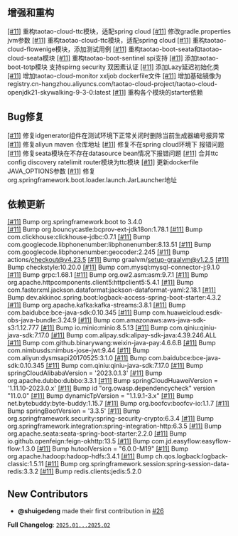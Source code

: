 ## 增强和重构

[[#11]](https://github.com/shuigedeng/taotao-cloud-project/issues/11) 重构taotao-cloud-ttc模块，适配spring cloud
[[#11]](https://github.com/shuigedeng/taotao-cloud-project/issues/11) 修改gradle.properties jvm参数
[[#11]](https://github.com/shuigedeng/taotao-cloud-project/issues/11) 重构taotao-cloud-ttc模块，适配spring cloud
[[#11]](https://github.com/shuigedeng/taotao-cloud-project/issues/11) 重构taotao-cloud-flowenige模块，添加测试用例
[[#11]](https://github.com/shuigedeng/taotao-cloud-project/issues/11) 重构taotao-boot-seata和taotao-cloud-seata模块
[[#11]](https://github.com/shuigedeng/taotao-cloud-project/issues/11) 重构taotao-boot-sentinel spi支持
[[#11]](https://github.com/shuigedeng/taotao-cloud-project/issues/11) 添加taotao-boot-totp模块 支持spirng security 双因素认证
[[#11]](https://github.com/shuigedeng/taotao-cloud-project/issues/11) 添加Lazy延迟初始化类
[[#11]](https://github.com/shuigedeng/taotao-cloud-project/issues/11) 增加taotao-cloud-monitor xxljob dockerfile文件
[[#11]](https://github.com/shuigedeng/taotao-cloud-project/issues/11) 增加基础镜像为registry.cn-hangzhou.aliyuncs.com/taotao-cloud-project/taotao-cloud-openjdk21-skywalking-9-3-0:latest
[[#11]](https://github.com/shuigedeng/taotao-cloud-project/issues/11) 重构各个模块的starter依赖


## Bug修复

[[#11]](https://github.com/shuigedeng/taotao-cloud-project/issues/11) 修复idgenerator组件在测试环境下正常关闭时删除当前生成器编号报异常
[[#11]](https://github.com/shuigedeng/taotao-cloud-project/issues/11) 修复aliyun maven 仓库地址
[[#11]](https://github.com/shuigedeng/taotao-cloud-project/issues/11) 修复不在spring cloud环境下 报错问题
[[#11]](https://github.com/shuigedeng/taotao-cloud-project/issues/11) 修复seata模块在不存在datasource bean情况下报错问题
[[#11]](https://github.com/shuigedeng/taotao-cloud-project/issues/11) 合并ttc config discovery ratelimit router模块为ttc模块
[[#11]](https://github.com/shuigedeng/taotao-cloud-project/issues/11) 更新dockerfile JAVA_OPTIONS参数
[[#11]](https://github.com/shuigedeng/taotao-cloud-project/issues/11) 修复org.springframework.boot.loader.launch.JarLauncher地址


## 依赖更新

[[#11]](https://github.com/shuigedeng/taotao-cloud-project/issues/11) Bump  org.springframework.boot to 3.4.0  
[[#11]](https://github.com/shuigedeng/taotao-cloud-project/issues/11) Bump  org.bouncycastle:bcprov-ext-jdk18on:1.78.1
[[#11]](https://github.com/shuigedeng/taotao-cloud-project/issues/11) Bump  com.clickhouse:clickhouse-jdbc:0.7.1
[[#11]](https://github.com/shuigedeng/taotao-cloud-project/issues/11) Bump  com.googlecode.libphonenumber:libphonenumber:8.13.51
[[#11]](https://github.com/shuigedeng/taotao-cloud-project/issues/11) Bump  com.googlecode.libphonenumber:geocoder:2.245
[[#11]](https://github.com/shuigedeng/taotao-cloud-project/issues/11) Bump  actions/checkout@v4.23.5
[[#11]](https://github.com/shuigedeng/taotao-cloud-project/issues/11) Bump  graalvm/setup-graalvm@v1.2.5
[[#11]](https://github.com/shuigedeng/taotao-cloud-project/issues/11) Bump  checkstyle:10.20.0
[[#11]](https://github.com/shuigedeng/taotao-cloud-project/issues/11) Bump  com.mysql:mysql-connector-j:9.1.0
[[#11]](https://github.com/shuigedeng/taotao-cloud-project/issues/11) Bump  grpc:1.68.1
[[#11]](https://github.com/shuigedeng/taotao-cloud-project/issues/11) Bump  org.ow2.asm:asm:9.7.1
[[#11]](https://github.com/shuigedeng/taotao-cloud-project/issues/11) Bump  org.apache.httpcomponents.client5:httpclient5:5.4.1
[[#11]](https://github.com/shuigedeng/taotao-cloud-project/issues/11) Bump  com.fasterxml.jackson.dataformat:jackson-dataformat-yaml:2.18.1
[[#11]](https://github.com/shuigedeng/taotao-cloud-project/issues/11) Bump  dev.akkinoc.spring.boot:logback-access-spring-boot-starter:4.3.2
[[#11]](https://github.com/shuigedeng/taotao-cloud-project/issues/11) Bump  org.apache.kafka:kafka-streams:3.8.1
[[#11]](https://github.com/shuigedeng/taotao-cloud-project/issues/11) Bump  com.baidubce:bce-java-sdk:0.10.345
[[#11]](https://github.com/shuigedeng/taotao-cloud-project/issues/11) Bump  com.huaweicloud:esdk-obs-java-bundle:3.24.9
[[#11]](https://github.com/shuigedeng/taotao-cloud-project/issues/11) Bump  com.amazonaws:aws-java-sdk-s3:1.12.777
[[#11]](https://github.com/shuigedeng/taotao-cloud-project/issues/11) Bump  io.minio:minio:8.5.13
[[#11]](https://github.com/shuigedeng/taotao-cloud-project/issues/11) Bump  com.qiniu:qiniu-java-sdk:7.17.0
[[#11]](https://github.com/shuigedeng/taotao-cloud-project/issues/11) Bump  com.alipay.sdk:alipay-sdk-java:4.39.246.ALL
[[#11]](https://github.com/shuigedeng/taotao-cloud-project/issues/11) Bump  com.github.binarywang:weixin-java-pay:4.6.6.B
[[#11]](https://github.com/shuigedeng/taotao-cloud-project/issues/11) Bump  com.nimbusds:nimbus-jose-jwt:9.44
[[#11]](https://github.com/shuigedeng/taotao-cloud-project/issues/11) Bump  com.aliyun:dysmsapi20170525:3.1.0
[[#11]](https://github.com/shuigedeng/taotao-cloud-project/issues/11) Bump  com.baidubce:bce-java-sdk:0.10.345
[[#11]](https://github.com/shuigedeng/taotao-cloud-project/issues/11) Bump  com.qiniu:qiniu-java-sdk:7.17.0
[[#11]](https://github.com/shuigedeng/taotao-cloud-project/issues/11) Bump  springCloudAlibabaVersion = '2023.0.1.3'
[[#11]](https://github.com/shuigedeng/taotao-cloud-project/issues/11) Bump  org.apache.dubbo:dubbo:3.3.1
[[#11]](https://github.com/shuigedeng/taotao-cloud-project/issues/11) Bump  springCloudHuaweiVersion = '1.11.10-2023.0.x'
[[#11]](https://github.com/shuigedeng/taotao-cloud-project/issues/11) Bump  id "org.owasp.dependencycheck" version "11.0.0"
[[#11]](https://github.com/shuigedeng/taotao-cloud-project/issues/11) Bump  dynamicTpVersion = "1.1.9.1-3.x"
[[#11]](https://github.com/shuigedeng/taotao-cloud-project/issues/11) Bump  net.bytebuddy:byte-buddy:1.15.7
[[#11]](https://github.com/shuigedeng/taotao-cloud-project/issues/11) Bump  org.boofcv:boofcv-io:1.1.7
[[#11]](https://github.com/shuigedeng/taotao-cloud-project/issues/11) Bump  springBootVersion = '3.3.5'
[[#11]](https://github.com/shuigedeng/taotao-cloud-project/issues/11) Bump  org.springframework.security:spring-security-crypto:6.3.4
[[#11]](https://github.com/shuigedeng/taotao-cloud-project/issues/11) Bump  org.springframework.integration:spring-integration-http:6.3.5
[[#11]](https://github.com/shuigedeng/taotao-cloud-project/issues/11) Bump  org.apache.seata:seata-spring-boot-starter:2.2.0
[[#11]](https://github.com/shuigedeng/taotao-cloud-project/issues/11) Bump  io.github.openfeign:feign-okhttp:13.5
[[#11]](https://github.com/shuigedeng/taotao-cloud-project/issues/11) Bump  com.jd.easyflow:easyflow-flow:1.3.0
[[#11]](https://github.com/shuigedeng/taotao-cloud-project/issues/11) Bump  hutoolVersion = "6.0.0-M19"
[[#11]](https://github.com/shuigedeng/taotao-cloud-project/issues/11) Bump  org.apache.hadoop:hadoop-hdfs:3.4.1
[[#11]](https://github.com/shuigedeng/taotao-cloud-project/issues/11) Bump  ch.qos.logback:logback-classic:1.5.11
[[#11]](https://github.com/shuigedeng/taotao-cloud-project/issues/11) Bump  org.springframework.session:spring-session-data-redis:3.3.2
[[#11]](https://github.com/shuigedeng/taotao-cloud-project/issues/11) Bump  redis.clients:jedis:5.2.0

## New Contributors

* **@shuigedeng** made their first contribution in [#26](https://github.com/shuigedeng/taotao-cloud-project/pull/26)

**Full Changelog**: [`2025.01...2025.02`](https://github.com/shuigedeng/taotao-cloud-project/compare/2025.01...2025.02)
